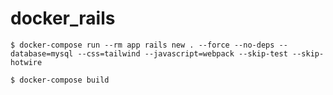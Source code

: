 # docker_rails
```
$ docker-compose run --rm app rails new . --force --no-deps --database=mysql --css=tailwind --javascript=webpack --skip-test --skip-hotwire
```

```
$ docker-compose build
```
